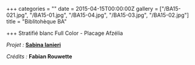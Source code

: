 +++
categories = ""
date = 2015-04-15T00:00:00Z
gallery = ["/BA15-021.jpg", "/BA15-01.jpg", "/BA15-04.jpg", "/BA15-03.jpg", "/BA15-02.jpg"]
title = "Biblitohèque BA"

+++
Stratifié blanc Full Color - Placage Afzélia

_Projet :_ [**Sabina Ianieri**](https://mon-architecte.eu/fr/architects/405)

_Crédits :_ **Fabian Rouwette**